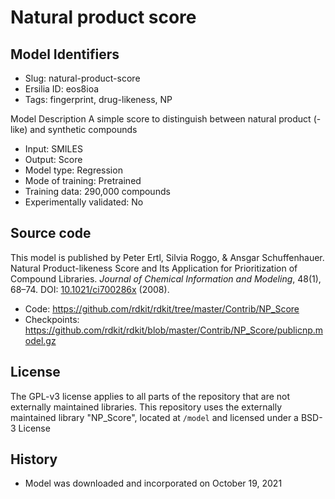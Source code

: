 # Natural product score

## Model Identifiers
- Slug: natural-product-score
- Ersilia ID: eos8ioa
- Tags: fingerprint,	drug-likeness,	NP

Model Description 
A simple score to distinguish between natural product (-like) and synthetic compounds 
- Input: SMILES 
- Output: Score 
- Model type: Regression
- Mode of training: Pretrained
- Training data: 290,000 compounds 
- Experimentally validated: No 

## Source code
This model is published by Peter Ertl, Silvia Roggo, & Ansgar Schuffenhauer. Natural Product-likeness Score and Its Application for Prioritization of Compound Libraries. *Journal of Chemical Information and Modeling*, 48(1), 68–74. DOI: [10.1021/ci700286x](https://pubs.acs.org/doi/abs/10.1021/ci700286x) (2008).
- Code: https://github.com/rdkit/rdkit/tree/master/Contrib/NP_Score
- Checkpoints: https://github.com/rdkit/rdkit/blob/master/Contrib/NP_Score/publicnp.model.gz

## License
The GPL-v3 license applies to all parts of the repository that are not externally maintained libraries. This repository uses the externally maintained library "NP_Score", located at `/model` and licensed under a BSD-3 License

## History 
- Model was downloaded and incorporated on October 19, 2021
